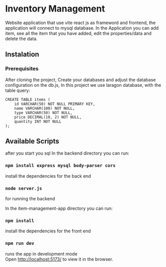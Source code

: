 # Inventory Management

Website application that use vite react js as frameword and frontend, the application will connect to mysql database. In the Application you can add item, see all the item that you have added, edit the properties/data and delete the data.

## Instalation
### Prerequisites
After cloning the project, Create your databases and adjust the database configuration on the db.js, In this project we use laragon database, with the table query:
```
CREATE TABLE items (
    id VARCHAR(50) NOT NULL PRIMARY KEY, 
    name VARCHAR(100) NOT NULL,          
    type VARCHAR(50) NOT NULL,           
    price DECIMAL(10, 2) NOT NULL,      
    quantity INT NOT NULL               
);
```
## Available Scripts
after you start you sql
In the backend directory you can run:

### `npm install express mysql body-parser cors`

install the dependencies for the back end

### `node server.js`
for running the backend

In the item-management-app directory you can run:

### `npm install`
install the dependencies for the front end

### `npm run dev`
runs the app in development mode<br />
Open [http://localhost:5173/](http://localhost:5173/) to view it in the browser.

